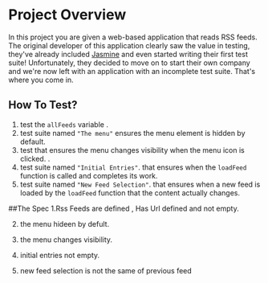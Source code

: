 # Project Overview

In this project you are given a web-based application that reads RSS feeds. The original developer of this application clearly saw the value in testing, they've already included [Jasmine](http://jasmine.github.io/) and even started writing their first test suite! Unfortunately, they decided to move on to start their own company and we're now left with an application with an incomplete test suite. That's where you come in.




## How To Test?

1. test the `allFeeds` variable .
2. test suite named `"The menu"` ensures the menu element is hidden by default. 
3. test that ensures the menu changes visibility when the menu icon is clicked. .
4. test suite named `"Initial Entries"`. that ensures when the `loadFeed` function is called and completes its work.
5.  test suite named `"New Feed Selection"`. that ensures when a new feed is loaded by the `loadFeed` function that the content actually changes.

##The Spec
1.Rss Feeds are defined , Has Url defined and not empty.

2. the menu hideen by defult.

3. the menu changes visibility.

4. initial entries not empty.

5. new feed selection is not the same of previous feed


